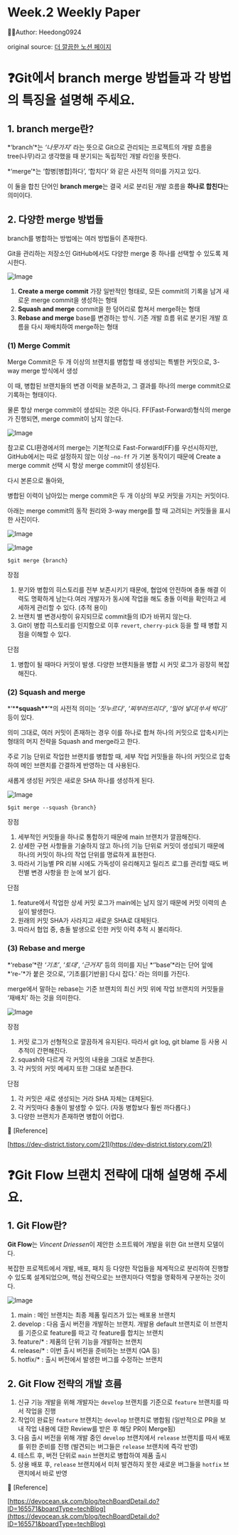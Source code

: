 # Week.2 Weekly Paper

🙋‍♂️Author: Heedong0924

original source: [더 깔끔한 노션 페이지](https://mammoth-sodium-807.notion.site/Week2-Weekly-Paper-1d2aa082e03680d995d2ff14ae2d14cd?pvs=74)

# **❓Git에서 branch merge 방법들과 각 방법의 특징을 설명해 주세요.**

## 1. branch merge란?

*‘branch’*는 _‘나뭇가지’_ 라는 뜻으로 Git으로 관리되는 프로젝트의 개발 흐름을 tree(나무)라고 생각했을 때 분기되는 독립적인 개발 라인을 뜻한다.

*‘merge’*는 ‘합병[병합]하다’, ‘합치다’ 와 같은 사전적 의미를 가지고 있다.

이 둘을 합친 단어인 **branch merge**는 결국 서로 분리된 개발 흐름을 **하나로 합친다**는 의미이다.

## 2. 다양한 merge 방법들

branch를 병합하는 방법에는 여러 방법들이 존재한다.

Git을 관리하는 저장소인 GitHub에서도 다양한 merge 중 하나를 선택할 수 있도록 제시한다.

![Image](./images/1d2aa082-e036-8060-bed9-ec379ed190be.png)

1. **Create a merge commit**
   가장 일반적인 형태로, 모든 commit의 기록을 남겨 새로운 merge commit을 생성하는 형태
1. **Squash and merge**
   commit을 한 덩어리로 합쳐서 merge하는 형태
1. **Rebase and merge**
   base를 변경하는 방식. 기존 개발 흐름 위로 분기된 개발 흐름을 다시 재배치하여 merge하는 형태

### (1) Merge Commit

Merge Commit은 두 개 이상의 브랜치를 병합할 때 생성되는 특별한 커밋으로, 3-way merge 방식에서 생성

이 때, 병합된 브랜치들의 변경 이력을 보존하고, 그 결과를 하나의 merge commit으로 기록하는 형태이다.

물론 항상 merge commit이 생성되는 것은 아니다.
FF(Fast-Forward)형식의 merge가 진행되면, merge commit이 남지 않는다.

![Image](./images/1d2aa082-e036-8017-a08c-f09ad79d7e32.png)

참고로 CLI환경에서의 merge는 기본적으로 Fast-Forward(FF)를 우선시하지만, GitHub에서는 따로 설정하지 않는 이상 `—no-ff` 가 기본 동작이기 때문에 Create a merge commit 선택 시 항상 merge commit이 생성된다.

다시 본론으로 돌아와,

병합된 이력이 남아있는 merge commit은 두 개 이상의 부모 커밋을 가지는 커밋이다.

아래는 merge commit의 동작 원리와 3-way merge를 할 때 고려되는 커밋들을 표시한 사진이다.

![Image](./images/1d2aa082-e036-80c8-b9ba-eeb8703c3540.png)

![Image](./images/1d2aa082-e036-802e-81e1-eecccf17655a.png)

```shell
$git merge {branch}
```

장점

1. 분기와 병합의 히스토리를 전부 보존시키기 때문에, 협업에 안전하며 충돌 해결 이력도 명확하게 남는다.여러 개발자가 동시에 작업을 해도 충돌 이력을 확인하고 세세하게 관리할 수 있다. (추적 용이)
1. 브랜치 별 변경사항이 유지되므로 commit들의 ID가 바뀌지 않는다.
1. Git이 병합 히스토리를 인지함으로 이후 `revert`, `cherry-pick` 등을 할 때 병합 지점을 이해할 수 있다.

단점

1. 병합이 될 때마다 커밋이 발생. 다양한 브랜치들을 병합 시 커밋 로그가 굉장히 복잡해진다.

### (2) Squash and merge

*‘\***\*squash\*\***’*의 사전적 의미는 _‘짓누르다’_, _‘찌부러뜨리다’_, _‘밀어 넣다[쑤셔 박다]’_ 등이 있다.

의미 그대로, 여러 커밋이 존재하는 경우 이를 하나로 합쳐 하나의 커밋으로 압축시키는 형태의 머지 전략을 Squash and merge라고 한다.

주로 기능 단위로 작업한 브랜치를 병합할 때, 세부 작업 커밋들을 하나의 커밋으로 압축하여 메인 브랜치를 간결하게 반영하는 데 사용된다.

새롭게 생성된 커밋은 새로운 SHA 하나를 생성하게 된다.

![Image](./images/1d2aa082-e036-8035-a19d-ffdc87691e34.png)

```shell
$git merge --squash {branch}
```

장점

1. 세부적인 커밋들을 하나로 통합하기 때문에 main 브랜치가 깔끔해진다.
1. 상세한 구현 사항들을 기술하지 않고 하나의 기능 단위로 커밋이 생성되기 때문에 하나의 커밋이 하나의 작업 단위를 명료하게 표현한다.
1. 따라서 기능별 PR 리뷰 시에도 가독성이 유리해지고 릴리즈 로그를 관리할 때도 버전별 변경 사항을 한 눈에 보기 쉽다.

단점

1. feature에서 작업한 상세 커밋 로그가 main에는 남지 않기 때문에 커밋 이력의 손실이 발생한다.
1. 원래의 커밋 SHA가 사라지고 새로운 SHA로 대체된다.
1. 따라서 협업 중, 충돌 발생으로 인한 커밋 이력 추적 시 불리하다.

### (3) Rebase and merge

*‘rebase’*란 _‘기초’_, _‘토대’_, _‘근거지’_ 등의 의미를 지닌 *‘’base’*라는 단어 앞에 *‘re-’*가 붙은 것으로, ‘기초를[기반을] 다시 잡다.’ 라는 의미를 가진다.

merge에서 말하는 rebase는 기준 브랜치의 최신 커밋 위에 작업 브랜치의 커밋들을 ‘재배치’ 하는 것을 의미한다.

![Image](./images/1d2aa082-e036-809b-afec-ea833becdf04.png)

장점

1. 커밋 로그가 선형적으로 깔끔하게 유지된다. 따라서 git log, git blame 등 사용 시 추적이 간편해진다.
1. squash와 다르게 각 커밋의 내용을 그대로 보존한다.
1. 각 커밋의 커밋 메세지 또한 그대로 보존한다.

단점

1. 각 커밋은 새로 생성되는 거라 SHA 자체는 대체된다.
1. 각 커밋마다 충돌이 발생할 수 있다. (자동 병합보다 훨씬 까다롭다.)
1. 다양한 브랜치가 존재하면 병합이 어렵다.

💭 [Reference]

[https://dev-district.tistory.com/21](https://dev-district.tistory.com/21)

# **❓Git Flow 브랜치 전략에 대해 설명해 주세요.**

## 1. Git Flow란?

**Git Flow**는 *Vincent Driessen*이 제안한 소프트웨어 개발을 위한 Git 브랜치 모델이다.

복잡한 프로젝트에서 개발, 배포, 패치 등 다양한 작업들을 체계적으로 분리하여 진행할 수 있도록 설계되었으며, 핵심 전략으로는 브랜치마다 역할을 명확하게 구분하는 것이다.

![Image](./images/1d2aa082-e036-80de-a24c-ce20c049df08.png)

1. main : 메인 브랜치는 최종 제품 릴리즈가 있는 배포용 브랜치
1. develop : 다음 출시 버전을 개발하는 브랜치. 개발용 default 브랜치로 이 브랜치를 기준으로 feature를 따고 각 feature를 합치는 브랜치
1. feature/\* : 제품의 단위 기능을 개발하는 브랜치
1. release/\* : 이번 출시 버전을 준비하는 브랜치 (QA 등)
1. hotfix/\* : 출시 버전에서 발생한 버그를 수정하는 브랜치

## 2. Git Flow 전략의 개발 흐름

1. 신규 기능 개발을 위해 개발자는 `develop` 브랜치를 기준으로 `feature` 브랜치를 따서 작업을 진행
1. 작업이 완료된 `feature` 브랜치는 `develop` 브랜치로 병합됨
   (일반적으로 PR을 보내 작업 내용에 대한 Review를 받은 후 해당 PR이 Merge됨)
1. 다음 출시 버전을 위해 개발 중인 `develop` 브랜치에서 `release` 브랜치를 따서 배포를 위한 준비를 진행
   (발견되는 버그들은 `release` 브랜치에 즉각 반영)
1. 테스트 후, 버전 단위로 `main` 브랜치로 병합하여 제품 출시
1. 상용 배포 후, `release` 브랜치에서 미처 발견하지 못한 새로운 버그들을 `hotfix` 브랜치에서 바로 반영

💭 [Reference]

[https://devocean.sk.com/blog/techBoardDetail.do?ID=165571&boardType=techBlog](https://devocean.sk.com/blog/techBoardDetail.do?ID=165571&boardType=techBlog)
